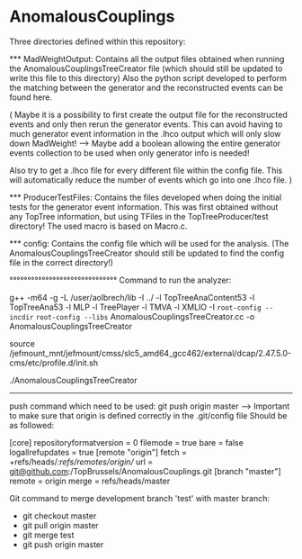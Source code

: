 AnomalousCouplings
==================
Three directories defined within this repository:

*** MadWeightOutput: 
Contains all the output files obtained when running the AnomalousCouplingsTreeCreator file (which should still be updated to write this file to this directory)
Also the python script developed to perform the matching between the generator and the reconstructed events can be found here.

(
Maybe it is a possibility to first create the output file for the reconstructed events and only then rerun the generator events. 
This can avoid having to much generator event information in the .lhco output which will only slow down MadWeight!
--> Maybe add a boolean allowing the entire generator events collection to be used when only generator info is needed!

Also try to get a .lhco file for every different file within the config file.
This will automatically reduce the number of events which go into one .lhco file.
)

*** ProducerTestFiles:
Contains the files developed when doing the initial tests for the generator event information.
This was first obtained without any TopTree information, but using TFiles in the TopTreeProducer/test directory!
The used macro is based on Macro.c.

*** config:
Contains the config file which will be used for the analysis.
(The AnomalousCouplingsTreeCreator should still be updated to find the config file in the correct directory!)

°°°°°°°°°°°°°°°°°°°°°°°°°°°°°°
Command to run the analyzer:

g++ -m64 -g -L /user/aolbrech/lib -I ../ -l TopTreeAnaContent53 -l TopTreeAna53 -l MLP -l TreePlayer -l TMVA -l XMLIO -I `root-config --incdir` `root-config --libs` AnomalousCouplingsTreeCreator.cc -o AnomalousCouplingsTreeCreator

source /jefmount_mnt/jefmount/cmss/slc5_amd64_gcc462/external/dcap/2.47.5.0-cms/etc/profile.d/init.sh

./AnomalousCouplingsTreeCreator

----------------
push command which need to be used: git push origin master
--> Important to make sure that origin is defined correctly in the .git/config file
Should be as followed:

[core]
	repositoryformatversion = 0
	filemode = true
	bare = false
	logallrefupdates = true
[remote "origin"]
	fetch = +refs/heads/*:refs/remotes/origin/*
	url = git@github.com:/TopBrussels/AnomalousCouplings.git
[branch "master"]
	remote = origin
	merge = refs/heads/master

Git command to merge development branch 'test' with master branch:
 * git checkout master
 * git pull origin master
 * git merge test
 * git push origin master
